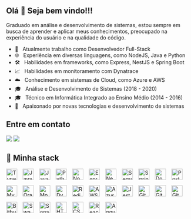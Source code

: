 ## Olá 👋 Seja bem vindo!!!

Graduado em análise e desenvolvimento de sistemas, estou sempre em busca de aprender e aplicar meus conhecimentos, preocupado na experiência do usuário e na qualidade do código.

- 💼 &nbsp; Atualmente trabalho como Desenvolvedor Full-Stack
- 🌐 &nbsp; Experiência em diversas linguagens, como NodeJS, Java e Python 
- 🛠️ &nbsp; Habilidades em frameworks, como Express, NestJS e Spring Boot
- 📈 &nbsp; Habilidades em monitoramento com Dynatrace
- ☁️ &nbsp; Conhecimento em sistemas de Cloud, como Azure e AWS
- 🎓 &nbsp; Análise e Desenvolvimento de Sistemas (2018 - 2020)
- 🎓 &nbsp; Técnico em Informática Integrado ao Ensino Médio (2014 - 2016)
- 🚀 &nbsp; Apaixonado por novas tecnologias e desenvolvimento de sistemas

## Entre em contato

<div> 
    <a href = "mailto:felipe.pires.soaresti@gmail.com"><img src="https://img.shields.io/badge/-Gmail-%23333?style=for-the-badge&logo=gmail&logoColor=white" target="_blank"></a>
    <a href="https://www.linkedin.com/in/felipe-pires-soares" target="_blank"><img src="https://img.shields.io/badge/-LinkedIn-%230077B5?style=for-the-badge&logo=linkedin&logoColor=white" target="_blank"></a> 
</div>

## 🚀 Minha stack 

<div style="display: flex; flex-wrap: wrap; gap: 15px;">
    <img src="https://cdn.jsdelivr.net/gh/devicons/devicon/icons/typescript/typescript-original.svg" alt="TypeScript" width="30" height="30"/>
    <img src="https://cdn.jsdelivr.net/gh/devicons/devicon/icons/javascript/javascript-original.svg" alt="JavaScript" width="30" height="30"/>
    <img src="https://cdn.jsdelivr.net/gh/devicons/devicon@latest/icons/java/java-original.svg" alt="Java" width="30" height="30"/>
    <img src="https://cdn.jsdelivr.net/gh/devicons/devicon@latest/icons/python/python-original.svg" alt="Python" width="30" height="30"/>
    <img src="https://cdn.jsdelivr.net/gh/devicons/devicon/icons/nodejs/nodejs-original.svg" alt="Node.js" width="30" height="30" />
    <img src="https://cdn.jsdelivr.net/gh/devicons/devicon@latest/icons/express/express-original-wordmark.svg" alt="Express" width="30" height="30"/>
    <img src="https://cdn.jsdelivr.net/gh/devicons/devicon@latest/icons/nestjs/nestjs-original.svg" alt="NestJS" width="30" height="30"/>
    <img src="https://cdn.jsdelivr.net/gh/devicons/devicon@latest/icons/sequelize/sequelize-original.svg" alt="Sequelize" width="30" height="30"/>
    <img src="https://cdn.jsdelivr.net/gh/devicons/devicon@latest/icons/spring/spring-original.svg" alt="Spring" width="30" height="30"/>
    <img src="https://cdn.jsdelivr.net/gh/devicons/devicon/icons/docker/docker-original.svg" alt="Docker" width="30" height="30"/>
    <img src="https://cdn.jsdelivr.net/gh/devicons/devicon@latest/icons/postgresql/postgresql-original.svg" alt="PostgreSQL" width="30" height="30"/>
    <img src="https://cdn.jsdelivr.net/gh/devicons/devicon@latest/icons/mysql/mysql-original.svg" alt="MySQL" width="30" height="30"/>
    <img src="https://cdn.jsdelivr.net/gh/devicons/devicon@latest/icons/oracle/oracle-original.svg" alt="Oracle" width="30" height="30"/>
    <img src="https://cdn.jsdelivr.net/gh/devicons/devicon/icons/mongodb/mongodb-original.svg" alt="MongoDB" width="30" height="30"/>
    <img src="https://cdn.jsdelivr.net/gh/devicons/devicon@latest/icons/dynamodb/dynamodb-original.svg" alt="Dynamodb" width="30" height="30"/>
    <img src="https://cdn.jsdelivr.net/gh/devicons/devicon@latest/icons/redis/redis-original.svg" alt="Redis" width="30" height="30"/>
    <img src="https://cdn.jsdelivr.net/gh/devicons/devicon@latest/icons/amazonwebservices/amazonwebservices-original-wordmark.svg" alt="AWS" width="30" height="30"/>      
    <img src="https://cdn.jsdelivr.net/gh/devicons/devicon@latest/icons/azuredevops/azuredevops-original.svg" alt="Azure" width="30" height="30"/>
    <img src="https://cdn.jsdelivr.net/gh/devicons/devicon@latest/icons/jest/jest-plain.svg" alt="Jest" width="30" height="30"/>
    <img src="https://cdn.jsdelivr.net/gh/devicons/devicon@latest/icons/git/git-original.svg" alt="Git" width="30" height="30"/>
    <img src="https://cdn.jsdelivr.net/gh/devicons/devicon@latest/icons/github/github-original.svg" alt="GitHub" width="30" height="30" />
    <img src="https://cdn.jsdelivr.net/gh/devicons/devicon@latest/icons/gitlab/gitlab-original.svg" alt="GitLab" width="30" height="30"/>
    <img src="https://cdn.jsdelivr.net/gh/devicons/devicon@latest/icons/bitbucket/bitbucket-original-wordmark.svg" alt="Bitbucket" width="30" height="30" />
    <img src="https://cdn.jsdelivr.net/gh/devicons/devicon@latest/icons/swagger/swagger-original.svg" alt="Swagger" width="30" height="30"/>
    <img src="https://cdn.jsdelivr.net/gh/devicons/devicon@latest/icons/sonarqube/sonarqube-original.svg" alt="SonarQube" width="30" height="30"/>
    <img src="https://cdn.jsdelivr.net/gh/devicons/devicon@latest/icons/html5/html5-original-wordmark.svg" alt="HTML" width="30" height="30"/>
    <img src="https://cdn.jsdelivr.net/gh/devicons/devicon@latest/icons/css3/css3-original-wordmark.svg" alt="CSS" width="30" height="30"/>
    <img src="https://cdn.jsdelivr.net/gh/devicons/devicon/icons/react/react-original.svg" alt="React" width="30" height="30"/>
    <img src="https://cdn.jsdelivr.net/gh/devicons/devicon/icons/angularjs/angularjs-original.svg" alt="Angular" width="30" height="30"/>
</div>
